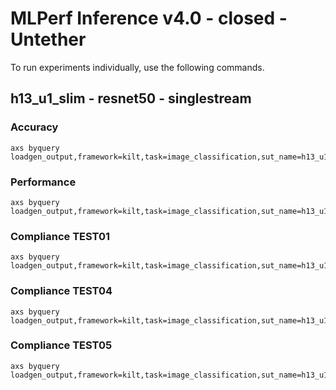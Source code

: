 
# MLPerf Inference v4.0 - closed - Untether

To run experiments individually, use the following commands.

## h13_u1_slim - resnet50 - singlestream

### Accuracy  

```
axs byquery loadgen_output,framework=kilt,task=image_classification,sut_name=h13_u1_slim,device=uai,loadgen_mode=AccuracyOnly,loadgen_scenario=SingleStream,collection=results_h13_u1_slim
```

### Performance 

```
axs byquery loadgen_output,framework=kilt,task=image_classification,sut_name=h13_u1_slim,device=uai,loadgen_mode=PerformanceOnly,loadgen_compliance_test-,loadgen_scenario=SingleStream,collection=results_h13_u1_slim,loadgen_target_latency=0.12
```

### Compliance TEST01

```
axs byquery loadgen_output,framework=kilt,task=image_classification,sut_name=h13_u1_slim,device=uai,loadgen_mode=PerformanceOnly,loadgen_compliance_test=TEST01,loadgen_scenario=SingleStream,collection=results_h13_u1_slim,loadgen_target_latency=0.12
```

### Compliance TEST04

```
axs byquery loadgen_output,framework=kilt,task=image_classification,sut_name=h13_u1_slim,device=uai,loadgen_mode=PerformanceOnly,loadgen_compliance_test=TEST04,loadgen_scenario=SingleStream,collection=results_h13_u1_slim,loadgen_target_latency=0.12
```

### Compliance TEST05

```
axs byquery loadgen_output,framework=kilt,task=image_classification,sut_name=h13_u1_slim,device=uai,loadgen_mode=PerformanceOnly,loadgen_compliance_test=TEST05,loadgen_scenario=SingleStream,collection=results_h13_u1_slim,loadgen_target_latency=0.12
```

